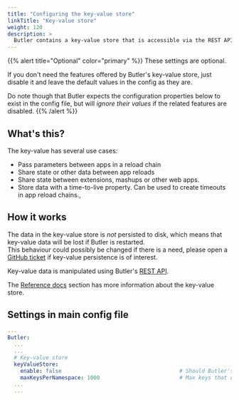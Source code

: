 ```yaml
---
title: "Configuring the key-value store"
linkTitle: "Key-value store"
weight: 120
description: >
  Butler contains a key-value store that is accessible via the REST API.
---
```

{{% alert title="Optional" color="primary" %}}
These settings are optional.

If you don't need the features offered by Butler's key-value store, just disable it and leave the default values in the config as they are.

Do note though that Butler expects the configuration properties below to exist in the config file, but will *ignore their values* if the related features are disabled.
{{% /alert %}}

## What's this?

The key-value has several use cases:

* Pass parameters between apps in a reload chain
* Share state or other data between app reloads
* Share state between extensions, mashups or other web apps.
* Store data with a time-to-live property. Can be used to create timeouts in app reload chains.,

## How it works

The data in the key-value store is *not* persisted to disk, which means that key-value data will be lost if Butler is restarted.  
This behaviour could possibly be changed if there is a need, please open a [GitHub ticket](https://github.com/ptarmiganlabs/butler/issues) if key-value persistence is of interest.

Key-value data is manipulated using Butler's [REST API](/docs/reference/rest-api/?operationsSorter=alpha).

The [Reference docs](/docs/reference/key-value/) section has more information about the key-value store.

## Settings in main config file

```yaml
---
Butler:
  ...
  ...
  # Key-value store
  keyValueStore:
    enable: false                                     # Should Butler's key-value store be enabled?
    maxKeysPerNamespace: 1000                         # Max keys that can be stored per namespace. Defaults to 1000 if not specified in this file.
  ...
  ...
```
